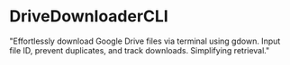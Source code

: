 # DriveDownloaderCLI
"Effortlessly download Google Drive files via terminal using gdown. Input file ID, prevent duplicates, and track downloads. Simplifying retrieval."
